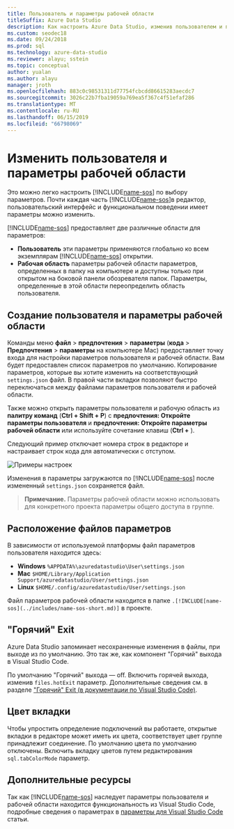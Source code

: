 ```yaml
---
title: Пользователь и параметры рабочей области
titleSuffix: Azure Data Studio
description: Как настроить Azure Data Studio, изменив пользователем и параметры рабочей области.
ms.custom: seodec18
ms.date: 09/24/2018
ms.prod: sql
ms.technology: azure-data-studio
ms.reviewer: alayu; sstein
ms.topic: conceptual
author: yualan
ms.author: alayu
manager: jroth
ms.openlocfilehash: 883c0c98531311d77754fcbcdd86615283aecdc7
ms.sourcegitcommit: 3026c22b7fba19059a769ea5f367c4f51efaf286
ms.translationtype: MT
ms.contentlocale: ru-RU
ms.lasthandoff: 06/15/2019
ms.locfileid: "66798069"
---
```

# <a name="modify-user-and-workspace-settings"></a>Изменить пользователя и параметры рабочей области

Это можно легко настроить [!INCLUDE[name-sos](../includes/name-sos-short.md)] по выбору параметров. Почти каждая часть [!INCLUDE[name-sos](../includes/name-sos-short.md)]в редактор, пользовательский интерфейс и функциональном поведении имеет параметры можно изменить.

[!INCLUDE[name-sos](../includes/name-sos-short.md)] предоставляет две различные области для параметров:

* **Пользователь** эти параметры применяются глобально ко всем экземплярам [!INCLUDE[name-sos](../includes/name-sos-short.md)] открытии.
* **Рабочая область** параметры рабочей области параметров, определенных в папку на компьютере и доступны только при открытом на боковой панели обозревателя папок. Параметры, определенные в этой области переопределить область пользователя.

## <a name="creating-user-and-workspace-settings"></a>Создание пользователя и параметры рабочей области

Команды меню **файл** > **предпочтения** > **параметры** (**кода**  >  **Предпочтения** > **параметры** на компьютере Mac) предоставляет точку входа для настройки параметров пользователя и рабочей области. Вам будет предоставлен список параметров по умолчанию. Копирование параметров, которые вы хотите изменить на соответствующий `settings.json` файл. В правой части вкладки позволяют быстро переключаться между файлами параметров пользователя и рабочей области.

Также можно открыть параметры пользователя и рабочую область из **палитру команд** (**Ctrl + Shift + P**) с **предпочтения: Откройте параметры пользователя** и **предпочтения: Откройте параметры рабочей области** или используйте сочетание клавиш (**Ctrl +** ).

Следующий пример отключает номера строк в редакторе и настраивает строк кода для автоматически с отступом.

![Примеры настроек](media/settings/sample-settings.png)

Изменения в параметры загружаются по [!INCLUDE[name-sos](../includes/name-sos-short.md)] после измененный `settings.json` сохраняется файл.

>**Примечание.** Параметры рабочей области можно использовать для конкретного проекта параметры общего доступа в группе.

## <a name="settings-file-locations"></a>Расположение файлов параметров

В зависимости от используемой платформы файл параметров пользователя находится здесь:

* **Windows** `%APPDATA%\azuredatastudio\User\settings.json`
* **Mac** `$HOME/Library/Application Support/azuredatastudio/User/settings.json`
* **Linux** `$HOME/.config/azuredatastudio/User/settings.json`

Файл параметров рабочей области находится в папке `.[!INCLUDE[name-sos](../includes/name-sos-short.md)]` в проекте.

## <a name="hot-exit"></a>"Горячий" Exit

Azure Data Studio запоминает несохраненные изменения в файлы, при выходе из по умолчанию. Это так же, как компонент "Горячий" выхода в Visual Studio Code.

По умолчанию "Горячий" выхода — off. Включить горячей выхода, изменив `files.hotExit` параметр. Дополнительные сведения см. в разделе ["Горячий" Exit (в документации по Visual Studio Code)](https://code.visualstudio.com/docs/editor/codebasics#_hot-exit).


## <a name="tab-color"></a>Цвет вкладки

Чтобы упростить определение подключений вы работаете, открытые вкладки в редакторе может иметь их цвета, соответствует цвет группе принадлежит соединение. По умолчанию цвета по умолчанию отключены. Включить вкладку цветов путем редактирования `sql.tabColorMode` параметр.

## <a name="additional-resources"></a>Дополнительные ресурсы

Так как [!INCLUDE[name-sos](../includes/name-sos-short.md)] наследует параметры пользователя и рабочей области находится функциональность из Visual Studio Code, подробные сведения о параметрах в [параметры для Visual Studio Code](https://code.visualstudio.com/docs/getstarted/settings) статьи.

